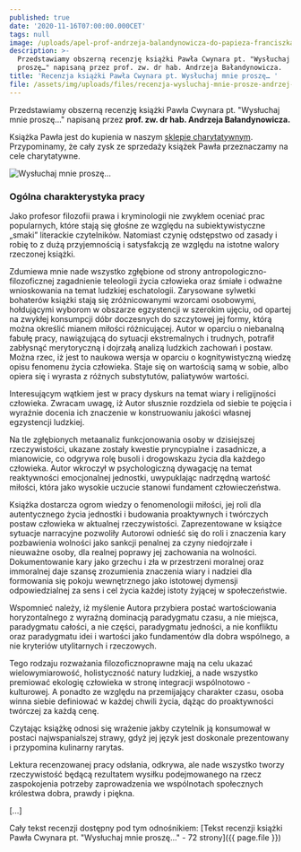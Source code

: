 ```yaml
---
published: true
date: '2020-11-16T07:00:00.000CET'
tags: null
image: /uploads/apel-prof-andrzeja-balandynowicza-do-papieza-franciszka.jpg
description: >-
  Przedstawiamy obszerną recenzję książki Pawła Cwynara pt. "Wysłuchaj mnie
  proszę…" napisaną przez prof. zw. dr hab. Andrzeja Bałandynowicza.
title: 'Recenzja książki Pawła Cwynara pt. Wysłuchaj mnie proszę… '
file: /assets/img/uploads/files/recenzja-wysluchaj-mnie-prosze-andrzej-balandynowicz.pdf
---
```


Przedstawiamy obszerną recenzję książki Pawła Cwynara pt. "Wysłuchaj mnie proszę…" napisaną przez **prof. zw. dr hab. Andrzeja Bałandynowicza.**

Książka Pawła jest do kupienia w naszym [sklepie charytatywnym](https://www.noweteraz.pl/sklep-charytatywny/ksiazki-pawla-cwynara/).
Przypominamy, że cały zysk ze sprzedaży książek Pawła przeznaczamy na cele charytatywne.

![Wysłuchaj mnie proszę…](/uploads/books/pawel-cwynar-wysluchaj-mnie-prosze.jpg)

### Ogólna charakterystyka pracy

Jako profesor filozofii prawa i kryminologii nie zwykłem oceniać prac popularnych, które stają się głośne ze względu na subiektywistyczne „smaki” literackie czytelników. Natomiast czynię odstępstwo od zasady i robię to z dużą przyjemnością i satysfakcją ze względu na istotne walory rzeczonej książki.

Zdumiewa mnie nade wszystko zgłębione od strony antropologiczno-filozoficznej zagadnienie teleologii życia człowieka oraz śmiałe i odważne wnioskowania na temat ludzkiej eschatologii. Zarysowane sylwetki bohaterów książki stają się zróżnicowanymi wzorcami osobowymi, hołdującymi wyborom w obszarze egzystencji w szerokim ujęciu, od opartej na zwykłej konsumpcji dóbr doczesnych do szczytowej jej formy, którą można określić mianem miłości różnicującej. Autor w oparciu o niebanalną fabułę pracy, nawiązującą do sytuacji ekstremalnych i trudnych, potrafił zabłysnąć merytoryczną i dojrzałą analizą ludzkich zachowań i postaw. Można rzec, iż jest to naukowa wersja w oparciu o kognitywistyczną wiedzę opisu fenomenu życia człowieka. Staje się on wartością samą w sobie, albo opiera się i wyrasta z różnych substytutów, paliatywów wartości. 

Interesującym wątkiem jest w pracy dyskurs na temat wiary i religijności człowieka. Zwracam uwagę, iż Autor słusznie rozdziela od siebie te pojęcia i wyraźnie docenia ich znaczenie w konstruowaniu jakości własnej egzystencji ludzkiej.

Na tle zgłębionych metaanaliz funkcjonowania osoby w dzisiejszej rzeczywistości, ukazane zostały kwestie pryncypialne i zasadnicze, 
a mianowicie, co odgrywa rolę busoli i drogowskazu życia dla każdego człowieka. Autor wkroczył w psychologiczną dywagację na temat reaktywności emocjonalnej jednostki, uwypuklając nadrzędną wartość miłości, która jako wysokie uczucie stanowi fundament człowieczeństwa. 

Książka dostarcza ogrom wiedzy o fenomenologii miłości, jej roli dla autentycznego życia jednostki i budowania proaktywnych i twórczych postaw człowieka w aktualnej rzeczywistości. 
Zaprezentowane w książce sytuacje narracyjne pozwoliły Autorowi odnieść się do roli i znaczenia kary pozbawienia wolności jako sankcji penalnej za czyny niedojrzałe i nieuważne osoby, dla realnej poprawy jej zachowania na wolności. Dokumentowanie kary jako grzechu i zła w przestrzeni moralnej oraz immoralnej daje szansę zrozumienia znaczenia wiary i nadziei dla formowania się pokoju wewnętrznego jako istotowej dymensji odpowiedzialnej za sens i cel życia każdej istoty żyjącej w społeczeństwie. 

Wspomnieć należy, iż myślenie Autora przybiera postać wartościowania horyzontalnego z wyraźną dominacją paradygmatu czasu, a nie miejsca, paradygmatu całości, a nie części, paradygmatu jedności, a nie konfliktu oraz paradygmatu idei i wartości jako fundamentów dla dobra wspólnego, a nie kryteriów utylitarnych i rzeczowych.

Tego rodzaju rozważania filozoficznoprawne mają na celu ukazać wielowymiarowość, holistyczność natury ludzkiej, a nade wszystko premiować ekologię człowieka w stronę integracji wspólnotowo - kulturowej. A ponadto ze względu na przemijający charakter czasu, osoba winna siebie definiować w każdej chwili życia, dążąc do proaktywności twórczej za każdą cenę.

Czytając książkę odnosi się wrażenie jakby czytelnik ją konsumował w postaci najwspanialszej strawy, gdyż jej język jest doskonale prezentowany i przypomina kulinarny rarytas.

Lektura recenzowanej pracy odsłania, odkrywa, ale nade wszystko tworzy rzeczywistość będącą rezultatem wysiłku podejmowanego na rzecz zaspokojenia potrzeby zaprowadzenia we wspólnotach społecznych królestwa dobra, prawdy i piękna. 

[...]

Cały tekst recenzji dostępny pod tym odnośnikiem: [Tekst recenzji książki Pawła Cwynara pt. "Wysłuchaj mnie proszę…" - 72 strony]({{ page.file }})
